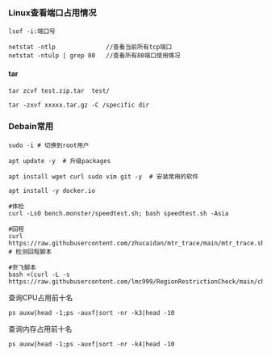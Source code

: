 ### Linux查看端口占用情况
```shell
lsof -i:端口号

netstat -ntlp              //查看当前所有tcp端口
netstat -ntulp | grep 80   //查看所有80端口使用情况
```

#### tar
```shell
tar zcvf test.zip.tar  test/

tar -zxvf xxxxx.tar.gz -C /specific dir 
```

### Debain常用
```shell
sudo -i # 切换到root用户

apt update -y  # 升级packages

apt install wget curl sudo vim git -y  # 安装常用的软件

apt install -y docker.io

#体检
curl -LsO bench.monster/speedtest.sh; bash speedtest.sh -Asia

#回程
curl https://raw.githubusercontent.com/zhucaidan/mtr_trace/main/mtr_trace.sh|bash  # 检测回程脚本

#奈飞脚本
bash <(curl -L -s https://raw.githubusercontent.com/lmc999/RegionRestrictionCheck/main/check.sh)
```


查询CPU占用前十名
```shell
ps auxw|head -1;ps -auxf|sort -nr -k3|head -10
```

查询内存占用前十名
```shell
ps auxw|head -1;ps -auxf|sort -nr -k4|head -10
```
